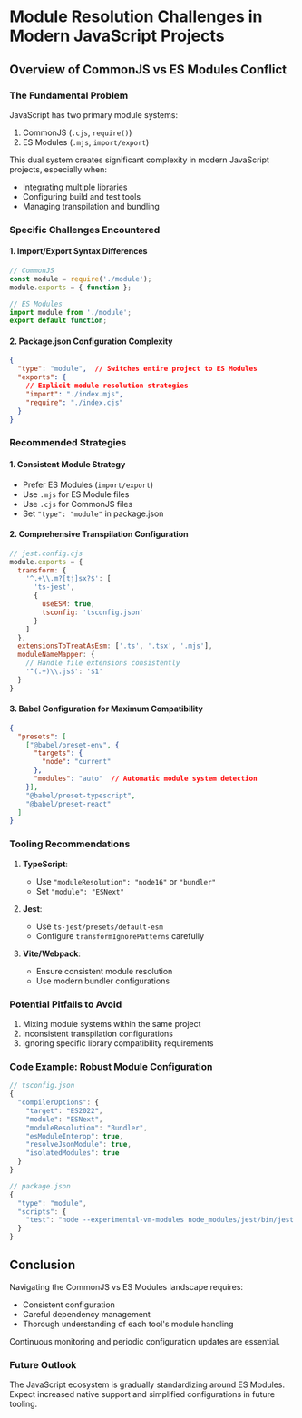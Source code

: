 # Module Resolution Challenges in Modern JavaScript Projects

## Overview of CommonJS vs ES Modules Conflict

### The Fundamental Problem
JavaScript has two primary module systems:
1. CommonJS (`.cjs`, `require()`)
2. ES Modules (`.mjs`, `import/export`)

This dual system creates significant complexity in modern JavaScript projects, especially when:
- Integrating multiple libraries
- Configuring build and test tools
- Managing transpilation and bundling

### Specific Challenges Encountered

#### 1. Import/Export Syntax Differences
```javascript
// CommonJS
const module = require('./module');
module.exports = { function };

// ES Modules
import module from './module';
export default function;
```

#### 2. Package.json Configuration Complexity
```json
{
  "type": "module",  // Switches entire project to ES Modules
  "exports": {
    // Explicit module resolution strategies
    "import": "./index.mjs",
    "require": "./index.cjs"
  }
}
```

### Recommended Strategies

#### 1. Consistent Module Strategy
- Prefer ES Modules (`import/export`)
- Use `.mjs` for ES Module files
- Use `.cjs` for CommonJS files
- Set `"type": "module"` in package.json

#### 2. Comprehensive Transpilation Configuration
```javascript
// jest.config.cjs
module.exports = {
  transform: {
    '^.+\\.m?[tj]sx?$': [
      'ts-jest',
      {
        useESM: true,
        tsconfig: 'tsconfig.json'
      }
    ]
  },
  extensionsToTreatAsEsm: ['.ts', '.tsx', '.mjs'],
  moduleNameMapper: {
    // Handle file extensions consistently
    '^(.+)\\.js$': '$1'
  }
}
```

#### 3. Babel Configuration for Maximum Compatibility
```json
{
  "presets": [
    ["@babel/preset-env", {
      "targets": {
        "node": "current"
      },
      "modules": "auto"  // Automatic module system detection
    }],
    "@babel/preset-typescript",
    "@babel/preset-react"
  ]
}
```

### Tooling Recommendations

1. **TypeScript**:
   - Use `"moduleResolution": "node16"` or `"bundler"`
   - Set `"module": "ESNext"`

2. **Jest**:
   - Use `ts-jest/presets/default-esm`
   - Configure `transformIgnorePatterns` carefully

3. **Vite/Webpack**:
   - Ensure consistent module resolution
   - Use modern bundler configurations

### Potential Pitfalls to Avoid

1. Mixing module systems within the same project
2. Inconsistent transpilation configurations
3. Ignoring specific library compatibility requirements

### Code Example: Robust Module Configuration

```typescript
// tsconfig.json
{
  "compilerOptions": {
    "target": "ES2022",
    "module": "ESNext",
    "moduleResolution": "Bundler",
    "esModuleInterop": true,
    "resolveJsonModule": true,
    "isolatedModules": true
  }
}

// package.json
{
  "type": "module",
  "scripts": {
    "test": "node --experimental-vm-modules node_modules/jest/bin/jest.js"
  }
}
```

## Conclusion

Navigating the CommonJS vs ES Modules landscape requires:
- Consistent configuration
- Careful dependency management
- Thorough understanding of each tool's module handling

Continuous monitoring and periodic configuration updates are essential.

### Future Outlook
The JavaScript ecosystem is gradually standardizing around ES Modules. Expect increased native support and simplified configurations in future tooling.
